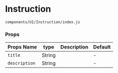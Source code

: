 # Instruction 
`components/UI/Instruction/index.js`

### Props

| Props Name | type | Description | Default |
|---|:---:|:---:|---|
| `title` | String |  | - |
| `description` | String |  | - |
